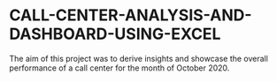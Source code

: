 # CALL-CENTER-ANALYSIS-AND-DASHBOARD-USING-EXCEL
The aim of this project was to derive insights and showcase the overall performance of a call center for the month of October 2020.

